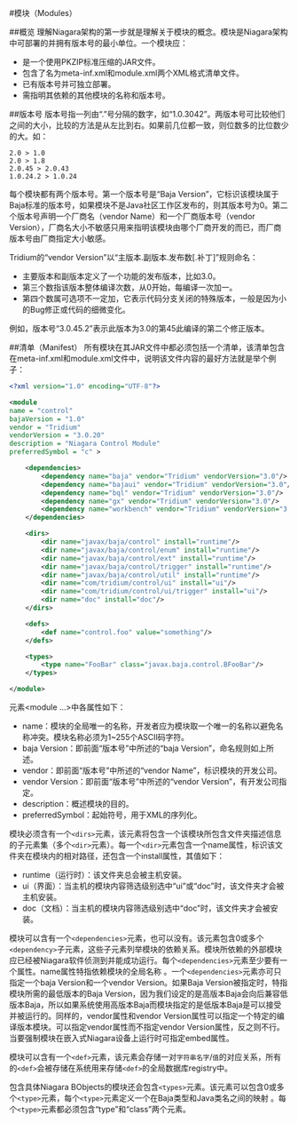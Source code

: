 #模块（Modules）

##概览
理解Niagara架构的第一步就是理解关于模块的概念。模块是Niagara架构中可部署的并拥有版本号的最小单位。一个模块应：
* 是一个使用PKZIP标准压缩的JAR文件。
* 包含了名为meta-inf.xml和module.xml两个XML格式清单文件。
* 已有版本号并可独立部署。
* 需指明其依赖的其他模块的名称和版本号。

##版本号
版本号指一列由“.”号分隔的数字，如“1.0.3042”。两版本号可比较他们之间的大小，比较的方法是从左比到右。如果前几位都一致，则位数多的比位数少的大。如：

	2.0 > 1.0
	2.0 > 1.8
	2.0.45 > 2.0.43
	1.0.24.2 > 1.0.24

每个模块都有两个版本号。第一个版本号是“Baja Version”，它标识该模块属于Baja标准的版本号，如果模块不是Java社区工作区发布的，则其版本号为0。第二个版本号声明一个厂商名（vendor Name）和一个厂商版本号（vendor Version），厂商名大小不敏感只用来指明该模块由哪个厂商开发的而已，而厂商版本号由厂商指定大小敏感。

Tridium的“vendor Version”以“主版本.副版本.发布数[.补丁]”规则命名：
* 主要版本和副版本定义了一个功能的发布版本，比如3.0。
* 第三个数指该版本整体编译次数，从0开始，每编译一次加一。
* 第四个数属可选项不一定加，它表示代码分支关闭的特殊版本，一般是因为小的Bug修正或代码的细微变化。

例如，版本号“3.0.45.2”表示此版本为3.0的第45此编译的第二个修正版本。

##清单（Manifest）
所有模块在其JAR文件中都必须包括一个清单，该清单包含在meta-inf.xml和module.xml文件中，说明该文件内容的最好方法就是举个例子：

``` xml
<?xml version="1.0" encoding="UTF-8"?> 

<module 
name = "control" 
bajaVersion = "1.0" 
vendor = "Tridium" 
vendorVersion = "3.0.20" 
description = "Niagara Control Module" 
preferredSymbol = "c" > 

	<dependencies> 
		<dependency name="baja" vendor="Tridium" vendorVersion="3.0"/> 
		<dependency name="bajaui" vendor="Tridium" vendorVersion="3.0"/> 
		<dependency name="bql" vendor="Tridium" vendorVersion="3.0"/> 
		<dependency name="gx" vendor="Tridium" vendorVersion="3.0"/> 
		<dependency name="workbench" vendor="Tridium" vendorVersion="3.0"/>
	</dependencies> 

	<dirs>
		<dir name="javax/baja/control" install="runtime"/> 
		<dir name="javax/baja/control/enum" install="runtime"/> 
		<dir name="javax/baja/control/ext" install="runtime"/> 
		<dir name="javax/baja/control/trigger" install="runtime"/> 
		<dir name="javax/baja/control/util" install="runtime"/> 
		<dir name="com/tridium/control/ui" install="ui"/> 
		<dir name="com/tridium/control/ui/trigger" install="ui"/> 
		<dir name="doc" install="doc"/> 
	</dirs> 

	<defs> 
		<def name="control.foo" value="something"/> 
	</defs> 

	<types> 
		<type name="FooBar" class="javax.baja.control.BFooBar"/> 
	</types> 

</module>

```

元素<module …>中各属性如下：
* name：模块的全局唯一的名称，开发者应为模块取一个唯一的名称以避免名称冲突。模块名称必须为1~255个ASCII码字符。
* baja Version：即前面“版本号”中所述的“baja Version”，命名规则如上所述。
* vendor：即前面“版本号”中所述的“vendor Name”，标识模块的开发公司。
* vendor Version：即前面“版本号”中所述的“vendor Version”，有开发公司指定。
* description：概述模块的目的。
* preferredSymbol：起始符号，用于XML的序列化。 

模块必须含有一个`<dirs>`元素，该元素将包含一个该模块所包含文件夹描述信息的子元素集（多个`<dir>`元素）。每一个`<dir>`元素包含一个name属性，标识该文件夹在模块内的相对路径，还包含一个install属性，其值如下：
* runtime（运行时）：该文件夹总会被主机安装。
* ui（界面）：当主机的模块内容筛选级别选中“ui”或“doc”时，该文件夹才会被主机安装。
* doc（文档）：当主机的模块内容筛选级别选中“doc”时，该文件夹才会被安装。

模块可以含有一个`<dependencies>`元素，也可以没有。该元素包含0或多个`<dependency>`子元素，这些子元素列举模块的依赖关系。模块所依赖的外部模块应已经被Niagara软件侦测到并能成功运行。每个`<dependencies>`元素至少要有一个属性。name属性特指依赖模块的全局名称 。一个`<dependencies>`元素亦可只指定一个baja Version和一个vendor Version。如果Baja Version被指定时，特指模块所需的最低版本的Baja Version，因为我们设定的是高版本Baja会向后兼容低版本Baja，所以如果系统使用高版本Baja而模块指定的是低版本Baja是可以接受并被运行的。同样的，vendor属性和vendor Version属性可以指定一个特定的编译版本模块。可以指定vendor属性而不指定vendor Version属性，反之则不行。当要强制模块在嵌入式Niagara设备上运行时可指定embed属性。

模块可以含有一个`<def>`元素，该元素会存储一对`字符串名字`/`值`的对应关系，所有的`<def>`会被存储在系统用来存储`<def>`的全局数据库registry中。

包含具体Niagara BObjects的模块还会包含`<types>`元素。该元素可以包含0或多个`<type>`元素，每个`<type>`元素定义一个在Baja类型和Java类名之间的映射 。每个`<type>`元素都必须包含“type”和“class”两个元素。
